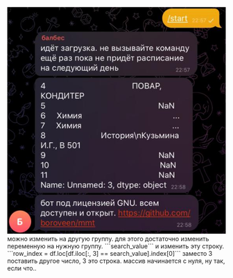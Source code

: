 <img src="mmt.jpeg">
можно изменить на другую группу. 
для этого достаточно изменить переменную на нужную группу.
```search_value``` 
и изменить эту строку.
```row_index = df.loc[df.iloc[:, 3] == search_value].index[0]``` 
заместо 3 поставить другое число, 3 это строка. массив начинается с нуля, ну так, если что..
